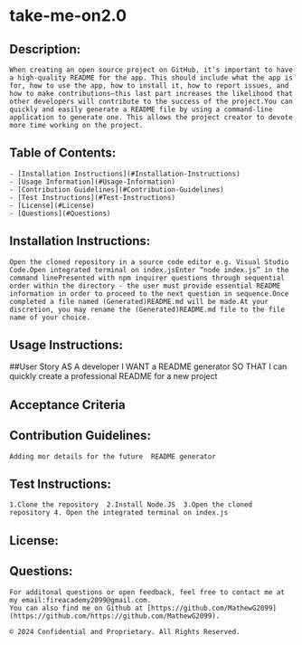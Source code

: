 # take-me-on2.0
    
    
 ## Description:
    When creating an open source project on GitHub, it’s important to have a high-quality README for the app. This should include what the app is for, how to use the app, how to install it, how to report issues, and how to make contributions—this last part increases the likelihood that other developers will contribute to the success of the project.You can quickly and easily generate a README file by using a command-line application to generate one. This allows the project creator to devote more time working on the project.
    
 ## Table of Contents:
    - [Installation Instructions](#Installation-Instructions)
    - [Usage Information](#Usage-Information)
    - [Contribution Guidelines](#Contribution-Guidelines)
    - [Test Instructions](#Test-Instructions)
    - [License](#License)
    - [Questions](#Questions)
  
 ## Installation Instructions:
    Open the cloned repository in a source code editor e.g. Visual Studio Code.Open integrated terminal on index.jsEnter “node index.js” in the command linePresented with npm inquirer questions through sequential order within the directory - the user must provide essential README information in order to proceed to the next question in sequence.Once completed a file named (Generated)README.md will be made.At your discretion, you may rename the (Generated)README.md file to the file name of your choice.
    
 ## Usage Instructions:
 ##User Story
 AS A developer
I WANT a README generator
SO THAT I can quickly create a professional README for a new project
## Acceptance Criteria

    
    
  ## Contribution Guidelines:
    Adding mor details for the future  README generator 
    
  ## Test Instructions:
    1.Clone the repository  2.Install Node.JS  3.Open the cloned repository 4. Open the integrated terminal on index.js 
    
  ## License:
    
   
 ## Questions:
    For additonal questions or open feedback, feel free to contact me at my email:fireacademy2099@gmail.com. 
    You can also find me on Github at [https://github.com/MathewG2099](https://github.com/https://github.com/MathewG2099).
    
    © 2024 Confidential and Proprietary. All Rights Reserved.
